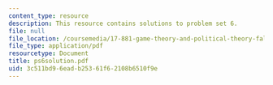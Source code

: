```yaml
---
content_type: resource
description: This resource contains solutions to problem set 6.
file: null
file_location: /coursemedia/17-881-game-theory-and-political-theory-fall-2004/3c511bd96eadb25361f62108b6510f9e_ps6solution.pdf
file_type: application/pdf
resourcetype: Document
title: ps6solution.pdf
uid: 3c511bd9-6ead-b253-61f6-2108b6510f9e
---
```

